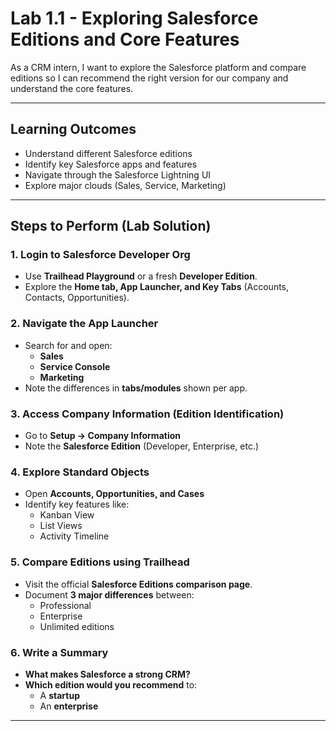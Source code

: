 # Lab 1.1 - Exploring Salesforce Editions and Core Features
As a CRM intern, I want to explore the Salesforce platform and compare editions so I can recommend the right version for our company and understand the core features.

---

##  Learning Outcomes
- Understand different Salesforce editions  
- Identify key Salesforce apps and features  
- Navigate through the Salesforce Lightning UI  
- Explore major clouds (Sales, Service, Marketing)  

---

##  Steps to Perform (Lab Solution)

### 1. Login to Salesforce Developer Org
- Use **Trailhead Playground** or a fresh **Developer Edition**.  
- Explore the **Home tab, App Launcher, and Key Tabs** (Accounts, Contacts, Opportunities).  

### 2. Navigate the App Launcher
- Search for and open:
  - **Sales**
  - **Service Console**
  - **Marketing**
- Note the differences in **tabs/modules** shown per app.  

### 3. Access Company Information (Edition Identification)
- Go to **Setup → Company Information**  
- Note the **Salesforce Edition** (Developer, Enterprise, etc.)  

### 4. Explore Standard Objects
- Open **Accounts, Opportunities, and Cases**  
- Identify key features like:
  - Kanban View  
  - List Views  
  - Activity Timeline  

### 5. Compare Editions using Trailhead
- Visit the official **Salesforce Editions comparison page**.  
- Document **3 major differences** between:
  - Professional  
  - Enterprise  
  - Unlimited editions  

### 6. Write a Summary
- **What makes Salesforce a strong CRM?**  
- **Which edition would you recommend** to:
  - A **startup**  
  - An **enterprise**  

---



